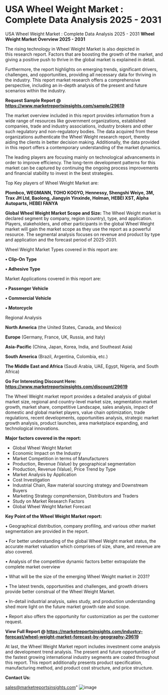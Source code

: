 # USA Wheel Weight Market : Complete Data Analysis 2025 - 2031
USA Wheel Weight Market : Complete Data Analysis 2025 - 2031
<Strong> Wheel Weight Market Overview 2025 - 2031</strong>

The rising technology in Wheel Weight Market is also depicted in this research report. Factors that are boosting the growth of the market, and giving a positive push to thrive in the global market is explained in detail.

Furthermore, the report highlights on emerging trends, significant drivers, challenges, and opportunities, providing all necessary data for thriving in the industry. This report market research offers a comprehensive perspective, including an in-depth analysis of the present and future scenarios within the industry.

<strong>Request Sample Report @ <a href=https://www.marketreportsinsights.com/sample/29619>https://www.marketreportsinsights.com/sample/29619</a></strong>

The market overview included in this report provides information from a wide range of resources like government organizations, established companies, trade and industry associations, industry brokers and other such regulatory and non-regulatory bodies. The data acquired from these organizations authenticate the Wheel Weight research report, thereby aiding the clients in better decision making. Additionally, the data provided in this report offers a contemporary understanding of the market dynamics.

The leading players are focusing mainly on technological advancements in order to improve efficiency. The long-term development patterns for this market can be captured by continuing the ongoing process improvements and financial stability to invest in the best strategies.

Top Key players of Wheel Weight Market are:

<strong>Plombco, WEGMANN, TOHO KOGYO, Hennessy, Shengshi Weiye, 3M, Trax JH Ltd, Baolong, Jiangyin Yinxinde, Holman, HEBEI XST, Alpha Autoparts, HEBEI FANYA</strong>

<strong><b>Global Wheel Weight Market Scope and Size:</b></strong>
The Wheel Weight market is declared segment by company, region (country), type, and application. Players, stakeholders, and other participants in the global Wheel Weight market will gain the market scope as they use the report as a powerful resource. The segmental analysis focuses on revenue and product by type and application and the forecast period of 2025-2031.

Wheel Weight Market Types covered in this report are:

<strong>• Clip-On Type

• Adhesive Type</strong>

Market Applications covered in this report are:

<strong>• Passenger Vehicle

• Commercial Vehicle

• Motorcycle</strong> 

Regional Analysis

<strong>North America</strong> (the United States, Canada, and Mexico)

<strong>Europe</strong> (Germany, France, UK, Russia, and Italy)

<strong>Asia-Pacific</strong> (China, Japan, Korea, India, and Southeast Asia)

<strong>South America</strong> (Brazil, Argentina, Colombia, etc.)

<strong>The Middle East and Africa</strong> (Saudi Arabia, UAE, Egypt, Nigeria, and South Africa)

<strong>Go For Interesting Discount Here: <a href=https://www.marketreportsinsights.com/discount/29619>https://www.marketreportsinsights.com/discount/29619</a></strong>

The Wheel Weight market report provides a detailed analysis of global market size, regional and country-level market size, segmentation market growth, market share, competitive Landscape, sales analysis, impact of domestic and global market players, value chain optimization, trade regulations, recent developments, opportunities analysis, strategic market growth analysis, product launches, area marketplace expanding, and technological innovations.

<strong><b>Major factors covered in the report:</b></strong>
<ul>
  <li>Global Wheel Weight Market </li>
  <li>Economic Impact on the Industry</li>
  <li>Market Competition in terms of Manufacturers</li>
  <li>Production, Revenue (Value) by geographical segmentation</li>
  <li>Production, Revenue (Value), Price Trend by Type</li>
  <li>Market Analysis by Application</li>
  <li>Cost Investigation</li>
  <li>Industrial Chain, Raw material sourcing strategy and Downstream Buyers</li>
  <li>Marketing Strategy comprehension, Distributors and Traders</li>
  <li>Study on Market Research Factors</li>
  <li>Global Wheel Weight Market Forecast</li>
</ul>

<strong><b>Key Point of the Wheel Weight Market report:</b></strong>

• Geographical distribution, company profiling, and various other market segmentation are provided in the report.

• For better understanding of the global Wheel Weight market status, the accurate market valuation which comprises of size, share, and revenue are also covered.

• Analysis of the competitive dynamic factors better extrapolate the complete market overview

• What will be the size of the emerging Wheel Weight market in 2031?

• The latest trends, opportunities and challenges, and growth drivers provide better construal of the Wheel Weight Market.

• In-detail industrial analysis, sales study, and production understanding shed more light on the future market growth rate and scope.

• Report also offers the opportunity for customization as per the customer request.

<strong><b>View Full Report @ <a href=https://marketreportsinsights.com/industry-forecast/wheel-weight-market-forecast-by-geography-29619>https://marketreportsinsights.com/industry-forecast/wheel-weight-market-forecast-by-geography-29619</a></b></strong>


At last, the Wheel Weight Market report includes investment come analysis and development trend analysis. The present and future opportunities of the fastest growing international industry segments are coated throughout this report. This report additionally presents product specification, manufacturing method, and product cost structure, and price structure.

<strong>Contact Us:</strong>

sales@marketreportsinsights.com"
![image](https://github.com/user-attachments/assets/e95a92d3-4203-480e-875b-d3234ffa50bf)
